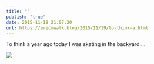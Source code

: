 ```yaml
---
title: ""
publish: "true"
date: 2015-11-19 21:07:20
url: https://ericmwalk.blog/2015/11/19/to-think-a.html
---
```


To think a year ago today I was skating in the backyard....

![](https://ericmwalk.blog/uploads/2022/86ebead515.jpg)